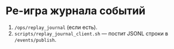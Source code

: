 # Ре-игра журнала событий

1) `/ops/replay_journal` (если есть).
2) `scripts/replay_journal_client.sh` — постит JSONL строки в `/events/publish`.
